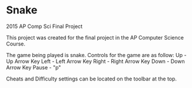 # Snake
2015 AP Comp Sci Final Project

This project was created for the final project in the AP Computer Science Course. 

The game being played is snake. Controls for the game are as follow:
Up - Up Arrow Key
Left - Left Arrow Key
Right - Right Arrow Key
Down - Down Arrow Key
Pause - "p"

Cheats and Difficulty settings can be located on the toolbar at the top.
